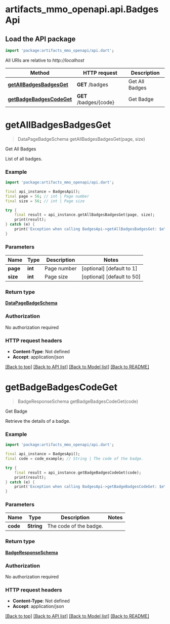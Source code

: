 # artifacts_mmo_openapi.api.BadgesApi

## Load the API package
```dart
import 'package:artifacts_mmo_openapi/api.dart';
```

All URIs are relative to *http://localhost*

Method | HTTP request | Description
------------- | ------------- | -------------
[**getAllBadgesBadgesGet**](BadgesApi.md#getallbadgesbadgesget) | **GET** /badges | Get All Badges
[**getBadgeBadgesCodeGet**](BadgesApi.md#getbadgebadgescodeget) | **GET** /badges/{code} | Get Badge


# **getAllBadgesBadgesGet**
> DataPageBadgeSchema getAllBadgesBadgesGet(page, size)

Get All Badges

List of all badges.

### Example
```dart
import 'package:artifacts_mmo_openapi/api.dart';

final api_instance = BadgesApi();
final page = 56; // int | Page number
final size = 56; // int | Page size

try {
    final result = api_instance.getAllBadgesBadgesGet(page, size);
    print(result);
} catch (e) {
    print('Exception when calling BadgesApi->getAllBadgesBadgesGet: $e\n');
}
```

### Parameters

Name | Type | Description  | Notes
------------- | ------------- | ------------- | -------------
 **page** | **int**| Page number | [optional] [default to 1]
 **size** | **int**| Page size | [optional] [default to 50]

### Return type

[**DataPageBadgeSchema**](DataPageBadgeSchema.md)

### Authorization

No authorization required

### HTTP request headers

 - **Content-Type**: Not defined
 - **Accept**: application/json

[[Back to top]](#) [[Back to API list]](../README.md#documentation-for-api-endpoints) [[Back to Model list]](../README.md#documentation-for-models) [[Back to README]](../README.md)

# **getBadgeBadgesCodeGet**
> BadgeResponseSchema getBadgeBadgesCodeGet(code)

Get Badge

Retrieve the details of a badge.

### Example
```dart
import 'package:artifacts_mmo_openapi/api.dart';

final api_instance = BadgesApi();
final code = code_example; // String | The code of the badge.

try {
    final result = api_instance.getBadgeBadgesCodeGet(code);
    print(result);
} catch (e) {
    print('Exception when calling BadgesApi->getBadgeBadgesCodeGet: $e\n');
}
```

### Parameters

Name | Type | Description  | Notes
------------- | ------------- | ------------- | -------------
 **code** | **String**| The code of the badge. | 

### Return type

[**BadgeResponseSchema**](BadgeResponseSchema.md)

### Authorization

No authorization required

### HTTP request headers

 - **Content-Type**: Not defined
 - **Accept**: application/json

[[Back to top]](#) [[Back to API list]](../README.md#documentation-for-api-endpoints) [[Back to Model list]](../README.md#documentation-for-models) [[Back to README]](../README.md)

